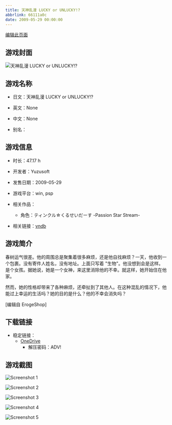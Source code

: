 ```yaml
---
title: 天神乱漫 LUCKY or UNLUCKY!?
abbrlink: 66111a0c
date: 2009-05-29 00:00:00
---
```

[编辑此页面](https://github.com/ACG-3/ADV3-source/blob/main/source/_posts/games/%E5%A4%A9%E7%A5%9E%E4%B9%B1%E6%BC%AB%20LUCKY%20or%20UNLUCKY%21.md)

## 游戏封面

![天神乱漫 LUCKY or UNLUCKY!?](https://pan.timero.xyz/onedrive/img_lib_001/%E5%A4%A9%E7%A5%9E%E4%B9%B1%E6%BC%AB%20LUCKY%20or%20UNLUCKY%21_cover.avif)


## 游戏名称

- 日文：天神乱漫 LUCKY or UNLUCKY!?
- 英文：None
- 中文：None

- 别名：


## 游戏信息

- 时长：47.17 h
- 开发者：Yuzusoft
- 发售日期：2009-05-29
- 游戏平台：win, psp
- 相关作品：
   - 角色：ティンクル☆くるせいだーす -Passion Star Stream-

- 相关链接：[vndb](https://vndb.org/v1322)


## 游戏简介

春树运气很差。他的周围总是聚集着很多麻烦，还是他自找麻烦？一天，他收到一个包裹。没有寄件人姓名，没有地址。上面只写着 "生物"。他没想到会是这样。是个女孩。据她说，她是一个女神，来这里消除他的不幸。就这样，她开始住在他家。

然而，她的性格却带来了各种麻烦，还牵扯到了其他人。在这种混乱的情况下，他能过上幸运的生活吗？她的目的是什么？他的不幸会消失吗？

[编辑自 ErogeShop]


## 下载链接

- 稳定链接：
    - [OneDrive](https://pan.timero.xyz/onedrive/adv_lib_001/%E5%A4%A9%E7%A5%9E%E4%B9%B1%E6%BC%AB%20LUCKY%20or%20UNLUCKY%21)
        - 解压密码：ADV!



## 游戏截图


![Screenshot 1](https://pan.timero.xyz/onedrive/img_lib_001/%E5%A4%A9%E7%A5%9E%E4%B9%B1%E6%BC%AB%20LUCKY%20or%20UNLUCKY%21_Screenshot_1.avif)

![Screenshot 2](https://pan.timero.xyz/onedrive/img_lib_001/%E5%A4%A9%E7%A5%9E%E4%B9%B1%E6%BC%AB%20LUCKY%20or%20UNLUCKY%21_Screenshot_2.avif)

![Screenshot 3](https://pan.timero.xyz/onedrive/img_lib_001/%E5%A4%A9%E7%A5%9E%E4%B9%B1%E6%BC%AB%20LUCKY%20or%20UNLUCKY%21_Screenshot_3.avif)

![Screenshot 4](https://pan.timero.xyz/onedrive/img_lib_001/%E5%A4%A9%E7%A5%9E%E4%B9%B1%E6%BC%AB%20LUCKY%20or%20UNLUCKY%21_Screenshot_4.avif)

![Screenshot 5](https://pan.timero.xyz/onedrive/img_lib_001/%E5%A4%A9%E7%A5%9E%E4%B9%B1%E6%BC%AB%20LUCKY%20or%20UNLUCKY%21_Screenshot_5.avif)

